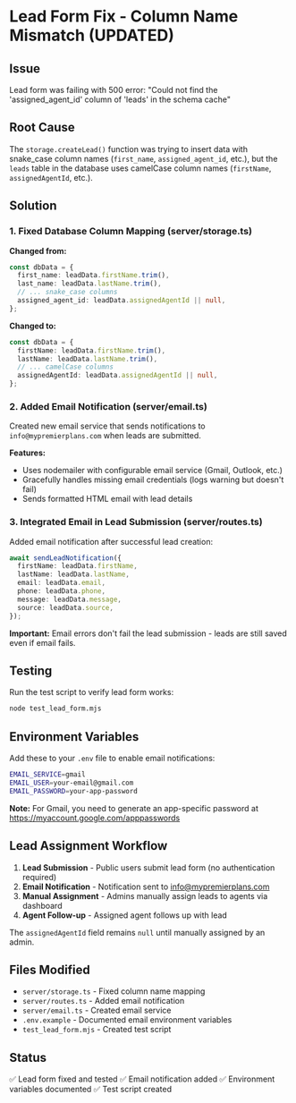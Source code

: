 # Lead Form Fix - Column Name Mismatch (UPDATED)

## Issue
Lead form was failing with 500 error: "Could not find the 'assigned_agent_id' column of 'leads' in the schema cache"

## Root Cause
The `storage.createLead()` function was trying to insert data with snake_case column names (`first_name`, `assigned_agent_id`, etc.), but the `leads` table in the database uses camelCase column names (`firstName`, `assignedAgentId`, etc.).

## Solution

### 1. Fixed Database Column Mapping (server/storage.ts)
**Changed from:**
```typescript
const dbData = {
  first_name: leadData.firstName.trim(),
  last_name: leadData.lastName.trim(),
  // ... snake_case columns
  assigned_agent_id: leadData.assignedAgentId || null,
};
```

**Changed to:**
```typescript
const dbData = {
  firstName: leadData.firstName.trim(),
  lastName: leadData.lastName.trim(),
  // ... camelCase columns
  assignedAgentId: leadData.assignedAgentId || null,
};
```

### 2. Added Email Notification (server/email.ts)
Created new email service that sends notifications to `info@mypremierplans.com` when leads are submitted.

**Features:**
- Uses nodemailer with configurable email service (Gmail, Outlook, etc.)
- Gracefully handles missing email credentials (logs warning but doesn't fail)
- Sends formatted HTML email with lead details

### 3. Integrated Email in Lead Submission (server/routes.ts)
Added email notification after successful lead creation:
```typescript
await sendLeadNotification({
  firstName: leadData.firstName,
  lastName: leadData.lastName,
  email: leadData.email,
  phone: leadData.phone,
  message: leadData.message,
  source: leadData.source,
});
```

**Important:** Email errors don't fail the lead submission - leads are still saved even if email fails.

## Testing

Run the test script to verify lead form works:
```bash
node test_lead_form.mjs
```

## Environment Variables

Add these to your `.env` file to enable email notifications:
```bash
EMAIL_SERVICE=gmail
EMAIL_USER=your-email@gmail.com
EMAIL_PASSWORD=your-app-password
```

**Note:** For Gmail, you need to generate an app-specific password at https://myaccount.google.com/apppasswords

## Lead Assignment Workflow

1. **Lead Submission** - Public users submit lead form (no authentication required)
2. **Email Notification** - Notification sent to info@mypremierplans.com
3. **Manual Assignment** - Admins manually assign leads to agents via dashboard
4. **Agent Follow-up** - Assigned agent follows up with lead

The `assignedAgentId` field remains `null` until manually assigned by an admin.

## Files Modified
- `server/storage.ts` - Fixed column name mapping
- `server/routes.ts` - Added email notification
- `server/email.ts` - Created email service
- `.env.example` - Documented email environment variables
- `test_lead_form.mjs` - Created test script

## Status
✅ Lead form fixed and tested
✅ Email notification added
✅ Environment variables documented
✅ Test script created
